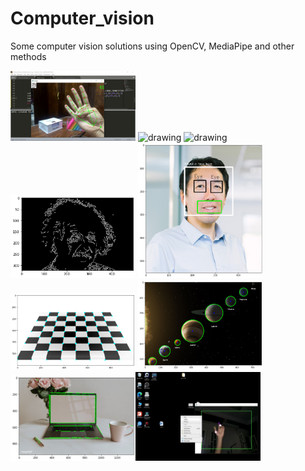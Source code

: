# Computer_vision
Some computer vision solutions using OpenCV, MediaPipe and other methods


<img src="Hand_gesture_reco/images/sample1.jpg" alt="drawing" width =200/> <img src="Volume_adjust_using_fingers/images2/1.jpg" alt="drawing" width =200/> <img src="Volume_adjust_using_fingers/images2/2.jpg" alt="drawing" width =200/> <img src="Canny_edge_detection/output.png" alt="drawing" width =200/> <img src="Haar_cascade_classifier/output2.png" alt="drawing" width =200/> <img src="Harris_corner_detection/output3.png" alt="drawing" width =200/>  <img src="Hough_circle_(detecting planets)/output4.png" alt="drawing" width =200/> <img src="Hough_transform/download.png" alt="drawing" width =200/><img src="Controlling mouse with hand/1.png" alt="drawing" width =200/>

